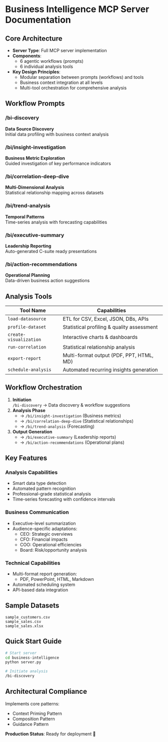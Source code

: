 # Business Intelligence MCP Server Documentation

## Core Architecture

- **Server Type**: Full MCP server implementation
- **Components**:
  - 6 agentic workflows (prompts)
  - 6 individual analysis tools
- **Key Design Principles**:
  - Modular separation between prompts (workflows) and tools
  - Business context integration at all levels
  - Multi-tool orchestration for comprehensive analysis

## Workflow Prompts

### /bi-discovery

**Data Source Discovery**  
Initial data profiling with business context analysis

### /bi/insight-investigation

**Business Metric Exploration**  
Guided investigation of key performance indicators

### /bi/correlation-deep-dive

**Multi-Dimensional Analysis**  
Statistical relationship mapping across datasets

### /bi/trend-analysis

**Temporal Patterns**  
Time-series analysis with forecasting capabilities

### /bi/executive-summary

**Leadership Reporting**  
Auto-generated C-suite ready presentations

### /bi/action-recommendations

**Operational Planning**  
Data-driven business action suggestions

## Analysis Tools

| Tool Name               | Capabilities                              |
|-------------------------|-------------------------------------------|
| `load-datasource`       | ETL for CSV, Excel, JSON, DBs, APIs       |
| `profile-dataset`       | Statistical profiling & quality assessment|
| `create-visualization`  | Interactive charts & dashboards           |
| `run-correlation`       | Statistical relationship analysis         |
| `export-report`         | Multi-format output (PDF, PPT, HTML, MD)  |
| `schedule-analysis`     | Automated recurring insights generation   |

## Workflow Orchestration

1. **Initiation**  
   `/bi-discovery` → Data discovery & workflow suggestions
2. **Analysis Phase**  
   - → `/bi/insight-investigation` (Business metrics)  
   - → `/bi/correlation-deep-dive` (Statistical relationships)  
   - → `/bi/trend-analysis` (Forecasting)
3. **Output Generation**  
   - → `/bi/executive-summary` (Leadership reports)  
   - → `/bi/action-recommendations` (Operational plans)

## Key Features

### Analysis Capabilities

- Smart data type detection
- Automated pattern recognition
- Professional-grade statistical analysis
- Time-series forecasting with confidence intervals

### Business Communication

- Executive-level summarization
- Audience-specific adaptations:
  - CEO: Strategic overviews
  - CFO: Financial impacts
  - COO: Operational efficiencies
  - Board: Risk/opportunity analysis

### Technical Capabilities

- Multi-format report generation:
  - PDF, PowerPoint, HTML, Markdown
- Automated scheduling system
- API-based data integration

## Sample Datasets

```plaintext
sample_customers.csv
sample_sales.csv
sample_sales.xlsx
```

## Quick Start Guide

```bash
# Start server
cd business-intelligence
python server.py

# Initiate analysis
/bi-discovery
```

## Architectural Compliance

Implements core patterns:

- Context Priming Pattern
- Composition Pattern 
- Guidance Pattern

**Production Status**: Ready for deployment 🚀